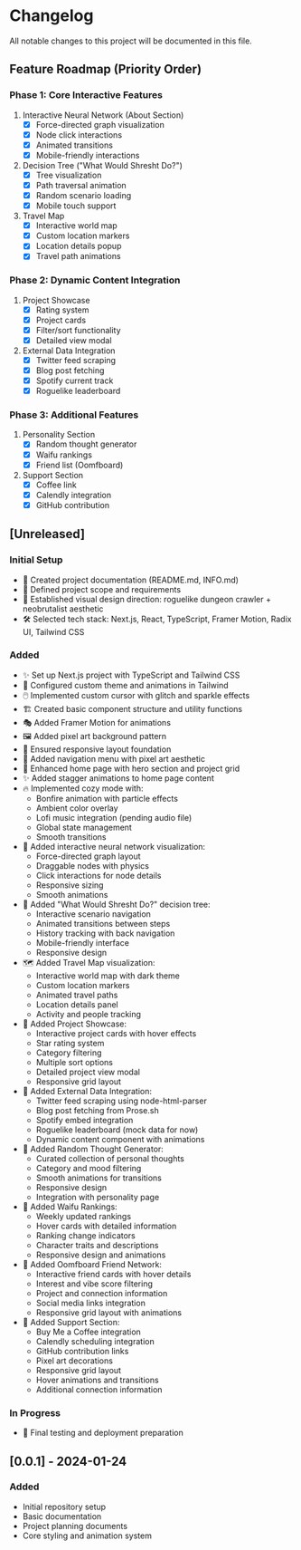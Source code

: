 # Changelog

All notable changes to this project will be documented in this file.

## Feature Roadmap (Priority Order)

### Phase 1: Core Interactive Features
1. Interactive Neural Network (About Section)
   - [x] Force-directed graph visualization
   - [x] Node click interactions
   - [x] Animated transitions
   - [x] Mobile-friendly interactions

2. Decision Tree ("What Would Shresht Do?")
   - [x] Tree visualization
   - [x] Path traversal animation
   - [x] Random scenario loading
   - [x] Mobile touch support

3. Travel Map
   - [x] Interactive world map
   - [x] Custom location markers
   - [x] Location details popup
   - [x] Travel path animations

### Phase 2: Dynamic Content Integration
1. Project Showcase
   - [x] Rating system
   - [x] Project cards
   - [x] Filter/sort functionality
   - [x] Detailed view modal

2. External Data Integration
   - [x] Twitter feed scraping
   - [x] Blog post fetching
   - [x] Spotify current track
   - [x] Roguelike leaderboard

### Phase 3: Additional Features
1. Personality Section
   - [x] Random thought generator
   - [x] Waifu rankings
   - [x] Friend list (Oomfboard)

2. Support Section
   - [x] Coffee link
   - [x] Calendly integration
   - [x] GitHub contribution

## [Unreleased]

### Initial Setup
- 📝 Created project documentation (README.md, INFO.md)
- 🎯 Defined project scope and requirements
- 🎨 Established visual design direction: roguelike dungeon crawler + neobrutalist aesthetic
- 🛠️ Selected tech stack: Next.js, React, TypeScript, Framer Motion, Radix UI, Tailwind CSS

### Added
- ✨ Set up Next.js project with TypeScript and Tailwind CSS
- 🎨 Configured custom theme and animations in Tailwind
- 🖱️ Implemented custom cursor with glitch and sparkle effects
- 🏗️ Created basic component structure and utility functions
- 🎭 Added Framer Motion for animations
- 🖼️ Added pixel art background pattern
- 📱 Ensured responsive layout foundation
- 🧭 Added navigation menu with pixel art aesthetic
- 🎨 Enhanced home page with hero section and project grid
- ✨ Added stagger animations to home page content
- 🔥 Implemented cozy mode with:
  - Bonfire animation with particle effects
  - Ambient color overlay
  - Lofi music integration (pending audio file)
  - Global state management
  - Smooth transitions
- 🧠 Added interactive neural network visualization:
  - Force-directed graph layout
  - Draggable nodes with physics
  - Click interactions for node details
  - Responsive sizing
  - Smooth animations
- 🌳 Added "What Would Shresht Do?" decision tree:
  - Interactive scenario navigation
  - Animated transitions between steps
  - History tracking with back navigation
  - Mobile-friendly interface
  - Responsive design
- 🗺️ Added Travel Map visualization:
  - Interactive world map with dark theme
  - Custom location markers
  - Animated travel paths
  - Location details panel
  - Activity and people tracking
- 📂 Added Project Showcase:
  - Interactive project cards with hover effects
  - Star rating system
  - Category filtering
  - Multiple sort options
  - Detailed project view modal
  - Responsive grid layout
- 🔄 Added External Data Integration:
  - Twitter feed scraping using node-html-parser
  - Blog post fetching from Prose.sh
  - Spotify embed integration
  - Roguelike leaderboard (mock data for now)
  - Dynamic content component with animations
- 💭 Added Random Thought Generator:
  - Curated collection of personal thoughts
  - Category and mood filtering
  - Smooth animations for transitions
  - Responsive design
  - Integration with personality page
- 🌟 Added Waifu Rankings:
  - Weekly updated rankings
  - Hover cards with detailed information
  - Ranking change indicators
  - Character traits and descriptions
  - Responsive design and animations
- 👥 Added Oomfboard Friend Network:
  - Interactive friend cards with hover details
  - Interest and vibe score filtering
  - Project and connection information
  - Social media links integration
  - Responsive grid layout with animations
- 🤝 Added Support Section:
  - Buy Me a Coffee integration
  - Calendly scheduling integration
  - GitHub contribution links
  - Pixel art decorations
  - Responsive grid layout
  - Hover animations and transitions
  - Additional connection information

### In Progress
- 🎯 Final testing and deployment preparation

## [0.0.1] - 2024-01-24
### Added
- Initial repository setup
- Basic documentation
- Project planning documents
- Core styling and animation system 